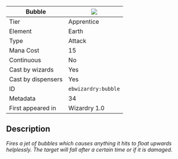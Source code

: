 | Bubble |![](https://github.com/Electroblob77/Wizardry/blob/1.12.2/src/main/resources/assets/ebwizardry/textures/spells/bubble.png)|
|---|---|
| Tier | Apprentice |
| Element | Earth |
| Type | Attack |
| Mana Cost | 15 |
| Continuous | No |
| Cast by wizards | Yes |
| Cast by dispensers | Yes |
| ID | `ebwizardry:bubble` |
| Metadata | 34 |
| First appeared in | Wizardry 1.0 |
## Description
_Fires a jet of bubbles which causes anything it hits to float upwards helplessly. The target will fall after a certain time or if it is damaged._
